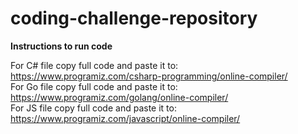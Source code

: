 # coding-challenge-repository
**Instructions to run code**<br />

For C# file copy full code and paste it to: https://www.programiz.com/csharp-programming/online-compiler/
<br />
For Go file copy full code and paste it to: https://www.programiz.com/golang/online-compiler/
<br />
For JS file copy full code and paste it to: https://www.programiz.com/javascript/online-compiler/
<br />
